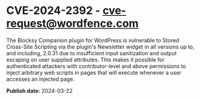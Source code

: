 # CVE-2024-2392 - cve-request@wordfence.com

The Blocksy Companion plugin for WordPress is vulnerable to Stored Cross-Site Scripting via the plugin's Newsletter widget in all versions up to, and including, 2.0.31 due to insufficient input sanitization and output escaping on user supplied attributes. This makes it possible for authenticated attackers with contributor-level and above permissions to inject arbitrary web scripts in pages that will execute whenever a user accesses an injected page.

**Publish date:** 2024-03-22
